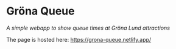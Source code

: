 # Gröna Queue

_A simple webapp to show queue times at Gröna Lund attractions_

The page is hosted here: https://grona-queue.netlify.app/
